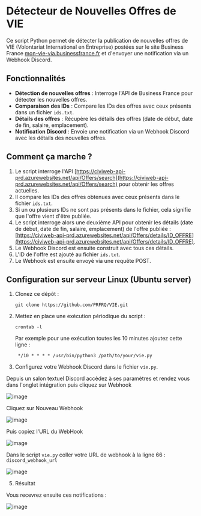 # Détecteur de Nouvelles Offres de VIE

Ce script Python permet de détecter la publication de nouvelles offres de VIE (Volontariat International en Entreprise) postées sur le site Business France [mon-vie-via.businessfrance.fr](https://mon-vie-via.businessfrance.fr/) et d'envoyer une notification via un Webhook Discord.

## Fonctionnalités

- **Détection de nouvelles offres** : Interroge l'API de Business France pour détecter les nouvelles offres.
- **Comparaison des IDs** : Compare les IDs des offres avec ceux présents dans un fichier `ids.txt`.
- **Détails des offres** : Récupère les détails des offres (date de début, date de fin, salaire, emplacement).
- **Notification Discord** : Envoie une notification via un Webhook Discord avec les détails des nouvelles offres.

## Comment ça marche ?

1. Le script interroge l'API [https://civiweb-api-prd.azurewebsites.net/api/Offers/search](https://civiweb-api-prd.azurewebsites.net/api/Offers/search) pour obtenir les offres actuelles.
2. Il compare les IDs des offres obtenues avec ceux présents dans le fichier `ids.txt`.
3. Si un ou plusieurs IDs ne sont pas présents dans le fichier, cela signifie que l'offre vient d'être publiée.
4. Le script interroge alors une deuxième API pour obtenir les détails (date de début, date de fin, salaire, emplacement) de l'offre publiée : [https://civiweb-api-prd.azurewebsites.net/api/Offers/details/ID_OFFRE](https://civiweb-api-prd.azurewebsites.net/api/Offers/details/ID_OFFRE).
5. Le Webhook Discord est ensuite construit avec tous ces détails.
6. L'ID de l'offre est ajouté au fichier `ids.txt`.
7. Le Webhook est ensuite envoyé via une requête POST.

## Configuration sur serveur Linux (Ubuntu server)

1. Clonez ce dépôt :
    ```
    git clone https://github.com/PRFRQ/VIE.git
    ```
2. Mettez en place une exécution périodique du script :
    ```
    crontab -l
    ```
    Par exemple pour une exécution toutes les 10 minutes ajoutez cette ligne :
   ```
    */10 * * * * /usr/bin/python3 /path/to/your/vie.py
    ```

4. Configurez votre Webhook Discord dans le fichier `vie.py`.
   
  Depuis un salon textuel Discord accèdez à ses paramètres et rendez vous dans l'onglet intégration puis cliquez sur Webhook
  
 ![image](https://github.com/user-attachments/assets/8337ce8d-36bf-473e-b753-2f56bf5e9447)
 
 Cliquez sur Nouveau Webhook
 
 ![image](https://github.com/user-attachments/assets/0977c9e3-9736-4765-9200-b256ea2ce788)

 Puis copiez l'URL du WebHook
 
 ![image](https://github.com/user-attachments/assets/c51b925b-8fb7-437d-9b8b-3727d21c04c7)

 Dans le script  `vie.py` coller votre URL de webhook à la ligne 66 :  `discord_webhook_url `

![image](https://github.com/user-attachments/assets/e1cd81fe-af2b-435b-85e6-0bc9d5ec7a50)

5. Résultat
   
Vous recevrez ensuite ces notifications :

![image](https://github.com/user-attachments/assets/01d22451-51eb-412a-bec1-eab1cb0dbd98)



  
